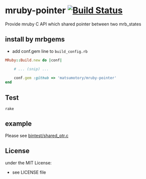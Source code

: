 # mruby-pointer   [![Build Status](https://travis-ci.org/matsumotory/mruby-pointer.svg?branch=master)](https://travis-ci.org/matsumotory/mruby-pointer)


Provide mruby C API which shared pointer between two mrb_states


## install by mrbgems
- add conf.gem line to `build_config.rb`

```ruby
MRuby::Build.new do |conf|

    # ... (snip) ...

    conf.gem :github => 'matsumotory/mruby-pointer'
end
```
## Test

```
rake
```

## example

Please see [bintest/shared_ptr.c](bintest/shared_ptr.c)

## License
under the MIT License:
- see LICENSE file
